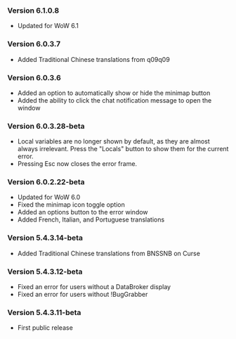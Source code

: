 ### Version 6.1.0.8

* Updated for WoW 6.1

### Version 6.0.3.7

* Added Traditional Chinese translations from q09q09

### Version 6.0.3.6

* Added an option to automatically show or hide the minimap button
* Added the ability to click the chat notification message to open the window

### Version 6.0.3.28-beta

* Local variables are no longer shown by default, as they are almost always irrelevant. Press the "Locals" button to show them for the current error.
* Pressing Esc now closes the error frame.

### Version 6.0.2.22-beta

* Updated for WoW 6.0
* Fixed the minimap icon toggle option
* Added an options button to the error window
* Added French, Italian, and Portuguese translations

### Version 5.4.3.14-beta

* Added Traditional Chinese translations from BNSSNB on Curse

### Version 5.4.3.12-beta

* Fixed an error for users without a DataBroker display
* Fixed an error for users without !BugGrabber

### Version 5.4.3.11-beta

* First public release
